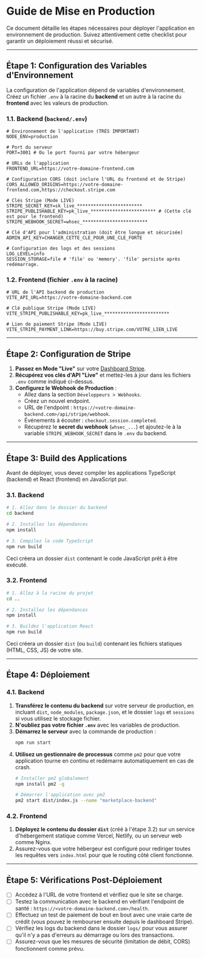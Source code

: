# Guide de Mise en Production

Ce document détaille les étapes nécessaires pour déployer l'application en environnement de production. Suivez attentivement cette checklist pour garantir un déploiement réussi et sécurisé.

---

## Étape 1: Configuration des Variables d'Environnement

La configuration de l'application dépend de variables d'environnement. Créez un fichier `.env` à la racine du **backend** et un autre à la racine du **frontend** avec les valeurs de production.

### 1.1. Backend (`backend/.env`)

```env
# Environnement de l'application (TRÈS IMPORTANT)
NODE_ENV=production

# Port du serveur
PORT=3001 # Ou le port fourni par votre hébergeur

# URLs de l'application
FRONTEND_URL=https://votre-domaine-frontend.com

# Configuration CORS (doit inclure l'URL du frontend et de Stripe)
CORS_ALLOWED_ORIGINS=https://votre-domaine-frontend.com,https://checkout.stripe.com

# Clés Stripe (Mode LIVE)
STRIPE_SECRET_KEY=sk_live_************************
STRIPE_PUBLISHABLE_KEY=pk_live_************************ # (Cette clé est pour le frontend)
STRIPE_WEBHOOK_SECRET=whsec_************************

# Clé d'API pour l'administration (doit être longue et sécurisée)
ADMIN_API_KEY=CHANGER_CETTE_CLE_POUR_UNE_CLE_FORTE

# Configuration des logs et des sessions
LOG_LEVEL=info
SESSION_STORAGE=file # 'file' ou 'memory'. 'file' persiste après redémarrage.
```

### 1.2. Frontend (fichier `.env` à la racine)

```env
# URL de l'API backend de production
VITE_API_URL=https://votre-domaine-backend.com

# Clé publique Stripe (Mode LIVE)
VITE_STRIPE_PUBLISHABLE_KEY=pk_live_************************

# Lien de paiement Stripe (Mode LIVE)
VITE_STRIPE_PAYMENT_LINK=https://buy.stripe.com/VOTRE_LIEN_LIVE
```

---

## Étape 2: Configuration de Stripe

1.  **Passez en Mode "Live"** sur votre [Dashboard Stripe](https://dashboard.stripe.com/).
2.  **Récupérez vos clés d'API "Live"** et mettez-les à jour dans les fichiers `.env` comme indiqué ci-dessus.
3.  **Configurez le Webhook de Production** :
    *   Allez dans la section `Développeurs > Webhooks`.
    *   Créez un nouvel endpoint.
    *   URL de l'endpoint : `https://<votre-domaine-backend.com>/api/stripe/webhook`.
    *   Événements à écouter : `checkout.session.completed`.
    *   Récupérez le **secret du webhook** (`whsec_...`) et ajoutez-le à la variable `STRIPE_WEBHOOK_SECRET` dans le `.env` du backend.

---

## Étape 3: Build des Applications

Avant de déployer, vous devez compiler les applications TypeScript (backend) et React (frontend) en JavaScript pur.

### 3.1. Backend

```bash
# 1. Allez dans le dossier du backend
cd backend

# 2. Installez les dépendances
npm install

# 3. Compilez le code TypeScript
npm run build
```
Ceci créera un dossier `dist` contenant le code JavaScript prêt à être exécuté.

### 3.2. Frontend

```bash
# 1. Allez à la racine du projet
cd ..

# 2. Installez les dépendances
npm install

# 3. Buildez l'application React
npm run build
```
Ceci créera un dossier `dist` (ou `build`) contenant les fichiers statiques (HTML, CSS, JS) de votre site.

---

## Étape 4: Déploiement

### 4.1. Backend

1.  **Transférez le contenu du backend** sur votre serveur de production, en incluant `dist`, `node_modules`, `package.json`, et le dossier `logs` et `sessions` si vous utilisez le stockage fichier.
2.  **N'oubliez pas votre fichier `.env`** avec les variables de production.
3.  **Démarrez le serveur** avec la commande de production :
    ```bash
    npm run start
    ```
4.  **Utilisez un gestionnaire de processus** comme `pm2` pour que votre application tourne en continu et redémarre automatiquement en cas de crash.
    ```bash
    # Installer pm2 globalement
    npm install pm2 -g

    # Démarrer l'application avec pm2
    pm2 start dist/index.js --name "marketplace-backend"
    ```

### 4.2. Frontend

1.  **Déployez le contenu du dossier `dist`** (créé à l'étape 3.2) sur un service d'hébergement statique comme Vercel, Netlify, ou un serveur web comme Nginx.
2.  Assurez-vous que votre hébergeur est configuré pour rediriger toutes les requêtes vers `index.html` pour que le routing côté client fonctionne.

---

## Étape 5: Vérifications Post-Déploiement

-   [ ] Accédez à l'URL de votre frontend et vérifiez que le site se charge.
-   [ ] Testez la communication avec le backend en vérifiant l'endpoint de santé : `https://<votre-domaine-backend.com>/health`.
-   [ ] Effectuez un test de paiement de bout en bout avec une vraie carte de crédit (vous pouvez le rembourser ensuite depuis le dashboard Stripe).
-   [ ] Vérifiez les logs du backend dans le dossier `logs/` pour vous assurer qu'il n'y a pas d'erreurs au démarrage ou lors des transactions.
-   [ ] Assurez-vous que les mesures de sécurité (limitation de débit, CORS) fonctionnent comme prévu.
